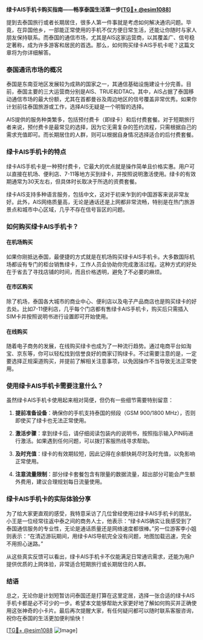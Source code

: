 **绿卡AIS手机卡购买指南——畅享泰国生活第一步[[TG💪+ @esim1088](https://t.me/s/esim1088)]**

提到去泰国旅行或者长期居住，很多人第一件事就是考虑如何解决通讯问题。毕竟，在异国他乡，一部能正常使用的手机不仅方便日常生活，还能让你随时与家人朋友保持联系。而泰国的通信市场，尤其是AIS这家运营商，以其覆盖广、信号稳定著称，成为许多游客和居民的首选。那么，如何购买绿卡AIS手机卡呢？这篇文章将为你详细解答。

### 泰国通讯市场的概况

泰国是东南亚地区发展较为成熟的国家之一，其通信基础设施建设十分完善。目前，泰国主要的三大运营商分别是AIS、TRUE和DTAC。其中，AIS占据了泰国移动通信市场的最大份额，尤其在首都曼谷及周边地区的信号覆盖非常优秀。如果你计划前往泰国旅游或工作，选择AIS无疑是一个明智的选择。

AIS提供的服务种类繁多，包括预付费卡（即绿卡）和后付费套餐。对于短期旅行者来说，预付费卡是最常见的选择，因为它无需复杂的签约流程，只需根据自己的需求充值即可。而长期居住的人群，则可以根据自身情况选择适合的后付费套餐。

### 绿卡AIS手机卡的特点

绿卡AIS手机卡是一种预付费卡，它最大的优点就是操作简单且价格实惠。用户可以直接在机场、便利店、7-11等地方买到绿卡，并按照说明激活使用。绿卡的有效期通常为30天左右，但具体时长取决于所选的资费套餐。

绿卡AIS支持多种语言服务，包括中文，这对于初来乍到的中国游客来说非常友好。此外，AIS网络质量高，无论是通话还是上网都非常流畅，特别是在热门旅游景点和城市中心区域，几乎不存在信号盲区的问题。

### 如何购买绿卡AIS手机卡？

#### 在机场购买

如果你刚抵达泰国，最便捷的方式就是在机场购买绿卡AIS手机卡。大多数国际机场都设有专门的柜台销售绿卡，工作人员会协助你完成激活过程。这种方式的好处在于省去了寻找店铺的时间，而且价格透明，避免了不必要的麻烦。

#### 在市区购买

除了机场，泰国各大城市的商业中心、便利店以及电子产品商店也是购买绿卡的好去处。比如7-11便利店，几乎每个门店都有售绿卡AIS手机卡，购买后只需插入SIM卡并按照说明书进行设置即可开始使用。

#### 在线购买

随着电子商务的发展，在线购买绿卡也成为了一种流行趋势。通过电商平台如淘宝、京东等，你可以轻松找到信誉良好的商家订购绿卡。不过需要注意的是，一定要选择正规渠道购买，并提前了解相关注意事项，以免因操作不当导致无法正常使用。

### 使用绿卡AIS手机卡需要注意什么？

虽然绿卡AIS手机卡使用起来相对简便，但仍有一些细节需要特别留意：

1. **提前准备设备**：确保你的手机支持泰国的频段（GSM 900/1800 MHz），否则即使买了绿卡也无法正常使用。
   
2. **激活步骤**：拿到绿卡后，请仔细阅读包装内的说明书，按照指示输入PIN码进行激活。如果遇到任何问题，可以拨打客服热线寻求帮助。

3. **及时充值**：绿卡的有效期较短，因此记得在余额快耗尽时及时充值，以免影响正常使用。

4. **注意流量限制**：部分绿卡套餐包含有限量的数据流量，超出部分可能会产生额外费用，建议合理规划每日流量使用。

### 绿卡AIS手机卡的实际体验分享

为了给大家更直观的感受，我特意采访了几位曾经使用过绿卡AIS手机卡的朋友。小王是一位经常往返中泰之间的商务人士，他表示：“绿卡AIS确实让我感受到了泰国通信服务的专业性，无论是通话质量还是网络速度都很棒。”另一位游客李小姐则表示：“在清迈游玩期间，用绿卡AIS导航完全没有问题，地图加载迅速，完全不用担心迷路。”

从这些真实反馈可以看出，绿卡AIS手机卡不仅能满足日常通讯需求，还能为用户提供优质的上网体验，非常适合短期旅行或长期居住的人群。

### 结语

总之，无论你是计划短暂访问泰国还是打算在这里定居，选择一张合适的绿卡AIS手机卡都是必不可少的一步。希望本文能够帮助大家更好地了解如何购买并正确使用这张神奇的小卡片。最后再次提醒大家，有任何疑问都可以随时联系客服咨询，祝你在泰国的生活更加便利愉快！

[[TG💪+ @esim1088](https://t.me/s/esim1088) ![Image](https://i.postimg.cc/4NQfJmqS/Snipaste-2025-05-13-00-14-12.png)]